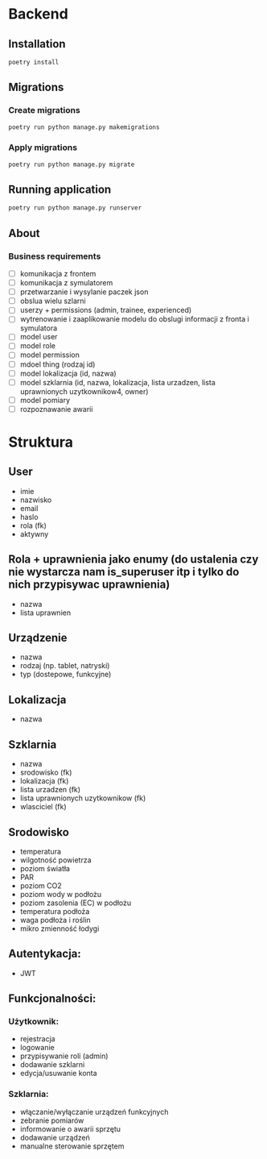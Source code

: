 # Backend

## Installation

```bash
poetry install
```

## Migrations

### Create migrations

```bash
poetry run python manage.py makemigrations
```

### Apply migrations

```bash
poetry run python manage.py migrate
```

## Running application

```bash
poetry run python manage.py runserver
```

## About

### Business requirements

- [ ] komunikacja z frontem
- [ ] komunikacja z symulatorem
- [ ] przetwarzanie i wysylanie paczek json
- [ ] obslua wielu szlarni
- [ ] userzy + permissions (admin, trainee, experienced)
- [ ] wytrenowanie i zaaplikowanie modelu do obslugi informacji z fronta i symulatora
- [ ] model user
- [ ] model role
- [ ] model permission
- [ ] mdoel thing (rodzaj id)
- [ ] model lokalizacja (id, nazwa)
- [ ] model szklarnia (id, nazwa, lokalizacja, lista urzadzen, lista uprawnionych uzytkownikow4, owner)
- [ ] model pomiary
- [ ] rozpoznawanie awarii

# Struktura 
## User
- imie
- nazwisko
- email
- haslo
- rola (fk)
- aktywny

## Rola + uprawnienia jako enumy (do ustalenia czy nie wystarcza nam is_superuser itp i tylko do nich przypisywac uprawnienia)
- nazwa
- lista uprawnien

## Urządzenie
- nazwa
- rodzaj (np. tablet, natryski)
- typ (dostepowe, funkcyjne)

## Lokalizacja
- nazwa

## Szklarnia
- nazwa
- srodowisko (fk)
- lokalizacja (fk)
- lista urzadzen (fk)
- lista uprawnionych uzytkownikow (fk)
- wlasciciel (fk)

## Srodowisko
- temperatura
- wilgotność powietrza
- poziom światła
- PAR
- poziom CO2
- poziom wody w podłożu
- poziom zasolenia (EC) w podłożu
- temperatura podłoża
- waga podłoża i roślin
- mikro zmienność łodygi
  
## Autentykacja:
- JWT

## Funkcjonalności:
### Użytkownik:
- rejestracja
- logowanie
- przypisywanie roli (admin)
- dodawanie szklarni
- edycja/usuwanie konta
  
### Szklarnia:
- włączanie/wyłączanie urządzeń funkcyjnych
- zebranie pomiarów
- informowanie o awarii sprzętu
- dodawanie urządzeń
- manualne sterowanie sprzętem







